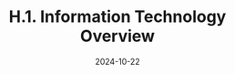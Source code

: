 ---
slug: /pages/i-policies-for-all/h-information-technology/h-1-info-tech-overview
title: H.1. Information Technology Overview
date: 2024-10-22
---